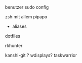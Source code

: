 
benutzer
sudo config

zsh mit allem pipapo
- aliases

dotfiles

rkhunter

kanshi-git ?
wdisplays?
taskwarrior
